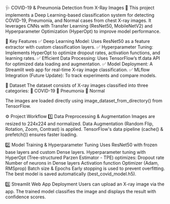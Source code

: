 🩺 COVID-19 & Pneumonia Detection from X-Ray Images 🦠
This project implements a Deep Learning-based classification system for detecting COVID-19, Pneumonia, and Normal cases from chest X-ray images. It leverages CNNs with Transfer Learning (ResNet50, MobileNetV2) and Hyperparameter Optimization (HyperOpt) to improve model performance.

🚀 Key Features
✅ Deep Learning Model: Uses ResNet50 as a feature extractor with custom classification layers.
✅ Hyperparameter Tuning: Implements HyperOpt to optimize dropout rates, activation functions, and learning rates.
✅ Efficient Data Processing: Uses TensorFlow’s tf.data API for optimized data loading and augmentation.
✅ Model Deployment: A Streamlit web app for real-time X-ray image classification.
✅ MLflow Integration (Future Update): To track experiments and compare models.

📂 Dataset
The dataset consists of X-ray images classified into three categories:
📌 COVID-19
📌 Pneumonia
📌 Normal

The images are loaded directly using image_dataset_from_directory() from TensorFlow.

⚙ Project Workflow
1️⃣ Data Preprocessing & Augmentation
Images are resized to 224x224 and normalized.
Data Augmentation (Random Flip, Rotation, Zoom, Contrast) is applied.
TensorFlow's data pipeline (cache() & prefetch()) ensures faster loading.

2️⃣ Model Training & Hyperparameter Tuning
Uses ResNet50 with frozen base layers and custom Dense layers.
Hyperparameter tuning with HyperOpt (Tree-structured Parzen Estimator - TPE) optimizes:
Dropout rate
Number of neurons in Dense layers
Activation function
Optimizer (Adam, RMSprop)
Batch size & Epochs
Early stopping is used to prevent overfitting.
The best model is saved automatically (best_covid_model.h5).

3️⃣ Streamlit Web App Deployment
Users can upload an X-ray image via the app.
The trained model classifies the image and displays the result with confidence scores.
